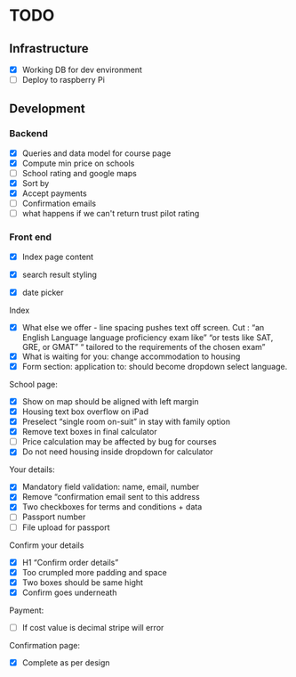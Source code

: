 
# TODO

## Infrastructure

- [x] Working DB for dev environment
- [ ] Deploy to raspberry Pi

## Development

### Backend
- [x] Queries and data model for course page
- [x] Compute min price on schools
- [ ] School rating and google maps
- [x] Sort by
- [x] Accept payments
- [ ] Confirmation emails
- [ ] what happens if we can't return trust pilot rating

### Front end
- [x] Index page content
- [x] search result styling
- [x] date picker


Index
- [x] What else we offer - line spacing pushes text off screen.
  Cut : “an English Language language proficiency exam like” “or tests like SAT, GRE, or GMAT” “ tailored to the requirements of the chosen exam”
- [x] What is waiting for you: change accommodation to housing
- [x] Form section: application to: should become dropdown select language.

School page:
- [x] Show on map should be aligned with left margin
- [x] Housing text box overflow on iPad
- [x] Preselect “single room on-suit” in stay with family option
- [x] Remove text boxes in final calculator
- [ ] Price calculation may be affected by bug for courses
- [x] Do not need housing inside dropdown for calculator

Your details:
- [x] Mandatory field validation: name, email, number
- [x] Remove “confirmation email sent to this address
- [x] Two checkboxes for terms and conditions + data
- [ ] Passport number
- [ ] File upload for passport

Confirm your details
- [x] H1 “Confirm order details”
- [x] Too crumpled more padding and space
- [x] Two boxes should be same hight
- [x] Confirm goes underneath

Payment:
- [ ] If cost value is decimal stripe will error

Confirmation page:
- [x] Complete as per design